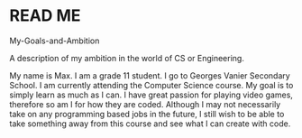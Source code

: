 # READ ME
My-Goals-and-Ambition

A description of my ambition in the world of CS or Engineering.

My name is Max. I am a grade 11 student. I go to Georges Vanier Secondary School. I am currently attending the Computer Science course.
My goal is to simply learn as much as I can. I have great passion for playing video games, therefore so am I for how they are coded. Although I may not necessarily take on any programming based jobs in the future, I still wish to be able to take something away from this course and see what I can create with code.
